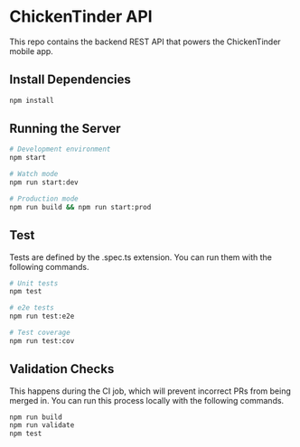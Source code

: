 # ChickenTinder API

This repo contains the backend REST API that powers the ChickenTinder mobile app.

## Install Dependencies

```bash
npm install
```

## Running the Server

```bash
# Development environment
npm start

# Watch mode
npm run start:dev

# Production mode
npm run build && npm run start:prod
```

## Test

Tests are defined by the .spec.ts extension. You can run them with the following commands.

```bash
# Unit tests
npm test

# e2e tests
npm run test:e2e

# Test coverage
npm run test:cov
```

## Validation Checks

This happens during the CI job, which will prevent incorrect PRs from being merged in. You can run this process locally with the following commands.

```bash
npm run build
npm run validate
npm test
```
